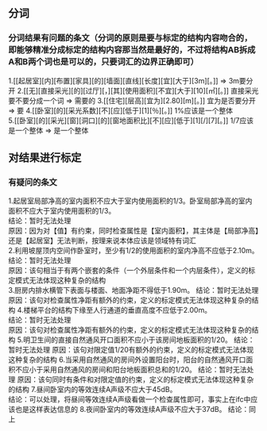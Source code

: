 ## 分词
### 分词结果有问题的条文（分词的原则是要与标定的结构内容吻合的，即能够精准分成标定的结构内容那当然是最好的，不过将结构AB拆成A和B两个词也是可以的，只要词汇的边界正确即可）
1.[[起居室][内][布置][家具][的][墙面][直线][长度][宜][大于][3m][。]] 
=> 3m要分开 
2.[[无][直接采光][的][过厅][，][其][使用面积][不宜][大于][10][㎡][。]] 直接采光要不要分成一个词 => 需要的
3.[[住宅][层高][宜为][2.80][m][。]] 宜为是否要分开 => 要
4.[[卧室][的][采光系数][不][应][低于][1][％][。]] 1%应该是一个整体  
5.[[卧室][的][采光][窗][洞口][的][窗地面积比][不][应][低于][1][/][7][。]] 1/7应该是一个整体  => 是一个整体

## 对结果进行标定
### 有疑问的条文
1.起居室局部净高的室内面积不应大于室内使用面积的1/3。卧室局部净高的室内面积不应大于室内使用面积的1/3。  
	结论：暂时无法处理  
	原因：因为对【值】有约束，同时检查属性是【室内面积】，其主体是【局部净高】还是【起居室】无法判断，按理来说本体应该是领域特有词汇  
2.利用坡屋顶内空间作卧室时，至少有1/2的使用面积的室内净高不应低于2.10m。  
	结论：暂时无法处理  
	原因：该句相当于有两个嵌套的条件（一个外层条件和一个内层条件），定义的标定模式无法体现这种复杂的结构  
3.厨房内排水横管下表面与楼面、地面净距不得低于1.90m。
	结论：暂时无法处理  
	原因：该句对检查属性净距有额外的约束，定义的标定模式无法体现这种复杂的结构 
4.楼梯平台的结构下缘至人行通道的垂直高度不应低于2.00m。  
	结论：暂时无法处理  
	原因：该句对检查属性净距有额外的约束，定义的标定模式无法体现这种复杂的结构 
5.明卫生间的直接自然通风开口面积不应小于该房间地板面积的1/20。
	结论：暂时无法处理
	原因：该句对限定值1/20有额外的约束，定义的标定模式无法体现这种复杂的结构
6.当采用自然通风的房间外设置阳台时，阳台的自然通风开口面积不应小于采用自然通风的房间和阳台地板面积总和的1/20。 
	结论：暂时无法处理
	原因：该句同时有条件和对限定值的约束，定义的标定模式无法体现这种复杂的结构
7.昼间卧室内的等效连续A声级不应大于45dB。  
	结论：可以处理，将昼间等效连续A声级看做一个检查属性即可，事实上在ifc中应该也是这样表达信息的
8.夜间卧室内的等效连续A声级不应大于37dB。
	结论：同上  